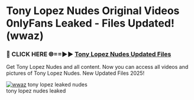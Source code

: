 # Tony Lopez Nudes Original Videos 0nlyFans Leaked - Files Updated! (wwaz)

<h3>🔴 CLICK HERE 🌐==►► <a href="https://tinyurl.com/yrmya6cz" rel="nofollow">Tony Lopez Nudes Updated Files</a></h3>

Get Tony Lopez Nudes and all content. Now you can access all videos and pictures of Tony Lopez Nudes. New Updated Files 2025!

[![wwaz](https://i.imgur.com/FMdXYCs.gif)](https://tinyurl.com/yrmya6cz)
tony lopez leaked nudes<br>
tony lopez nudes leaked